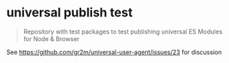 # universal publish test

> Repository with test packages to test publishing universal ES Modules for Node & Browser

See https://github.com/gr2m/universal-user-agent/issues/23 for discussion
